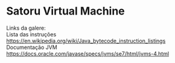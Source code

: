 # Satoru Virtual Machine

Links da galere:  
Lista das instruções https://en.wikipedia.org/wiki/Java_bytecode_instruction_listings  
Documentação JVM     https://docs.oracle.com/javase/specs/jvms/se7/html/jvms-4.html
